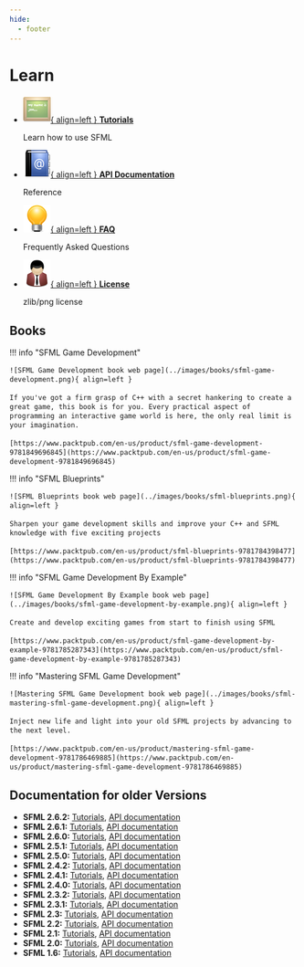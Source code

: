 ```yaml
---
hide:
  - footer
---
```


# Learn

<div class="grid cards" markdown>

-   [![](../images/icons/tutorials.png){ align=left } __Tutorials__](https://www.sfml-dev.org/tutorials/3.0/)

    Learn how to use SFML

-   [![](../images/icons/address_book.png){ align=left } __API Documentation__](https://www.sfml-dev.org/documentation/3.0.0/)

    Reference

-   [![](../images/icons/tip.png){ align=left } __FAQ__](../faq/index.md)

    Frequently Asked Questions

-   [![](../images/icons/user.png){ align=left } __License__](../license.md)

    zlib/png license

</div>

## Books

!!! info "SFML Game Development"

    ![SFML Game Development book web page](../images/books/sfml-game-development.png){ align=left }

    If you've got a firm grasp of C++ with a secret hankering to create a great game, this book is for you. Every practical aspect of programming an interactive game world is here‚ the only real limit is your imagination.
  
    [https://www.packtpub.com/en-us/product/sfml-game-development-9781849696845](https://www.packtpub.com/en-us/product/sfml-game-development-9781849696845)

!!! info "SFML Blueprints"

    ![SFML Blueprints book web page](../images/books/sfml-blueprints.png){ align=left }

    Sharpen your game development skills and improve your C++ and SFML knowledge with five exciting projects
  
    [https://www.packtpub.com/en-us/product/sfml-blueprints-9781784398477](https://www.packtpub.com/en-us/product/sfml-blueprints-9781784398477)

!!! info "SFML Game Development By Example"

    ![SFML Game Development By Example book web page](../images/books/sfml-game-development-by-example.png){ align=left }

    Create and develop exciting games from start to finish using SFML
  
    [https://www.packtpub.com/en-us/product/sfml-game-development-by-example-9781785287343](https://www.packtpub.com/en-us/product/sfml-game-development-by-example-9781785287343)

!!! info "Mastering SFML Game Development"

    ![Mastering SFML Game Development book web page](../images/books/sfml-mastering-sfml-game-development.png){ align=left }
    
    Inject new life and light into your old SFML projects by advancing to the next level.
  
    [https://www.packtpub.com/en-us/product/mastering-sfml-game-development-9781786469885](https://www.packtpub.com/en-us/product/mastering-sfml-game-development-9781786469885)


## Documentation for older Versions

- **SFML 2.6.2:** [Tutorials](https://www.sfml-dev.org/tutorials/2.6), [API documentation](https://www.sfml-dev.org/documentation/2.6.2)
- **SFML 2.6.1:** [Tutorials](https://www.sfml-dev.org/tutorials/2.6), [API documentation](https://www.sfml-dev.org/documentation/2.6.1)
- **SFML 2.6.0:** [Tutorials](https://www.sfml-dev.org/tutorials/2.6), [API documentation](https://www.sfml-dev.org/documentation/2.6.0)
- **SFML 2.5.1:** [Tutorials](https://www.sfml-dev.org/tutorials/2.5), [API documentation](https://www.sfml-dev.org/documentation/2.5.1)
- **SFML 2.5.0:** [Tutorials](https://www.sfml-dev.org/tutorials/2.5), [API documentation](https://www.sfml-dev.org/documentation/2.5.0)
- **SFML 2.4.2:** [Tutorials](https://www.sfml-dev.org/tutorials/2.4), [API documentation](https://www.sfml-dev.org/documentation/2.4.2)
- **SFML 2.4.1:** [Tutorials](https://www.sfml-dev.org/tutorials/2.4), [API documentation](https://www.sfml-dev.org/documentation/2.4.1)
- **SFML 2.4.0:** [Tutorials](https://www.sfml-dev.org/tutorials/2.4), [API documentation](https://www.sfml-dev.org/documentation/2.4.0)
- **SFML 2.3.2:** [Tutorials](https://www.sfml-dev.org/tutorials/2.3), [API documentation](https://www.sfml-dev.org/documentation/2.3.2)
- **SFML 2.3.1:** [Tutorials](https://www.sfml-dev.org/tutorials/2.3), [API documentation](https://www.sfml-dev.org/documentation/2.3.1)
- **SFML 2.3:** [Tutorials](https://www.sfml-dev.org/tutorials/2.3), [API documentation](https://www.sfml-dev.org/documentation/2.3)
- **SFML 2.2:** [Tutorials](https://www.sfml-dev.org/tutorials/2.2), [API documentation](https://www.sfml-dev.org/documentation/2.2)
- **SFML 2.1:** [Tutorials](https://www.sfml-dev.org/tutorials/2.1), [API documentation](https://www.sfml-dev.org/documentation/2.1)
- **SFML 2.0:** [Tutorials](https://www.sfml-dev.org/tutorials/2.0), [API documentation](https://www.sfml-dev.org/documentation/2.0)
- **SFML 1.6:** [Tutorials](https://www.sfml-dev.org/tutorials/1.6), [API documentation](https://www.sfml-dev.org/documentation/1.6)